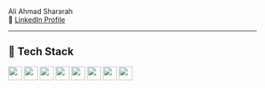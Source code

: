 Ali Ahmad Shararah  
🔗 [LinkedIn Profile](https://www.linkedin.com/in/ali-shararah-b2b12a19a)

---

## 🚀 Tech Stack

<img src="https://img.shields.io/badge/HTML5-E34F26?logo=html5&logoColor=white" height="28"/>
<img src="https://img.shields.io/badge/CSS3-1572B6?logo=css3&logoColor=white" height="28"/>
<img src="https://img.shields.io/badge/JavaScript-F7DF1E?logo=javascript&logoColor=black" height="28"/>
<img src="https://img.shields.io/badge/PHP-777BB4?logo=php&logoColor=white" height="28"/>
<img src="https://img.shields.io/badge/Laravel-F55247?logo=laravel&logoColor=white" height="28"/>
<img src="https://img.shields.io/badge/Java-007396?logo=java&logoColor=white" height="28"/>
<img src="https://img.shields.io/badge/MySQL-4479A1?logo=mysql&logoColor=white" height="28"/>
<img src="https://img.shields.io/badge/Windows-0078D6?logo=windows&logoColor=white" height="28"/>

